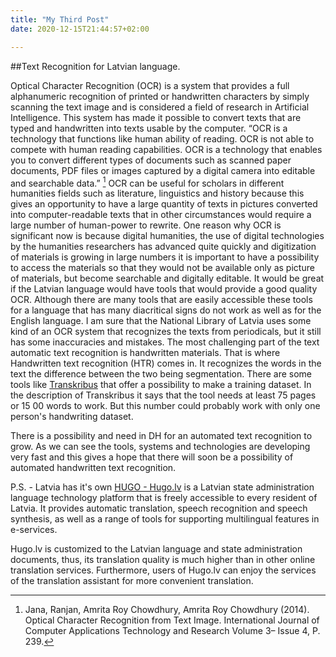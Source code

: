 ```yaml
---
title: "My Third Post"
date: 2020-12-15T21:44:57+02:00

---
```


##Text Recognition for Latvian language.

Optical Character Recognition (OCR) is a system that provides a full alphanumeric recognition of printed
or handwritten characters by simply scanning the text image and is considered a field of research in 
Artificial Intelligence. This system has made it possible to convert texts that are typed and handwritten
into texts usable by the computer. “OCR is a technology that functions like human ability of reading. 
OCR is not able to compete with human reading capabilities. OCR is a technology that enables you to convert
different types of documents such as scanned paper documents, PDF files or images captured by a digital
camera into editable and searchable data.” [^1]
OCR can be useful for scholars in different humanities fields such as literature, linguistics and history
 because this gives an opportunity to have a large quantity of texts in pictures converted into computer-readable
 texts that in other circumstances would require a large number of human-power to rewrite. One reason why OCR is
 significant now is because digital humanities, the use of digital technologies by the humanities researchers has
 advanced quite quickly and digitization of materials is growing in large numbers it is important to have a possibility
 to access the materials so that they would not be available only as picture of materials, but become searchable
 and digitally editable.
It would be great if the Latvian language would have tools that would provide a good quality OCR. Although there are many
tools that are easily accessible these tools for a language that has many diacritical signs do not work as well
as for the English language. I am sure that the National Library of Latvia uses some kind of an OCR system that recognizes
the texts from periodicals, but it still has some inaccuracies and mistakes.
The most challenging part of the text automatic text recognition is handwritten materials. That is where Handwritten text recognition (HTR)
comes in. It recognizes the words in the text the difference between the two being segmentation. There are some tools like 
[Transkribus](https://readcoop.eu/transkribus/?sc=Transkribus) that offer a possibility to make a training dataset. In the
description of Transkribus it says that the tool needs at least 75 pages or 15 00 words to work. But this number could probably
work with only one person's handwriting dataset. 

There is a possibility and need in DH for an automated text recognition to grow. As we can see the tools, systems and technologies
are developing very fast and this gives a hope that there will soon be a possibility of automated handwritten text recognition.


P.S. - Latvia has it's own [HUGO - Hugo.lv](https://hugo.lv/en/About) is a Latvian state administration language technology platform that is freely accessible
 to every resident of Latvia. It provides automatic translation, speech recognition and speech synthesis, as well as a range of 
tools for supporting multilingual features in e-services.

Hugo.lv is customized to the Latvian language and state administration documents, thus, its translation quality is much higher than in other online 
translation services. Furthermore, users of Hugo.lv can enjoy the services of the translation assistant for more convenient translation.

[^1]: Jana, Ranjan, Amrita Roy Chowdhury, Amrita Roy Chowdhury (2014). Optical Character Recognition from Text Image. International Journal of Computer Applications Technology and Research Volume 3– Issue 4, P. 239.